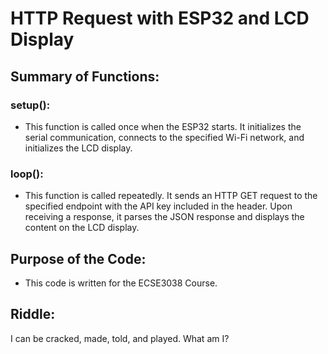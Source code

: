 # HTTP Request with ESP32 and LCD Display

## Summary of Functions:

### setup():
- This function is called once when the ESP32 starts. It initializes the serial communication, connects to the specified Wi-Fi network, and initializes the LCD display.

### loop():
- This function is called repeatedly. It sends an HTTP GET request to the specified endpoint with the API key included in the header. Upon receiving a response, it parses the JSON response and displays the content on the LCD display.

## Purpose of the Code:
- This code is written for the ECSE3038 Course.

## Riddle:
I can be cracked, made, told, and played. What am I?
